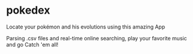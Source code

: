 # pokedex

Locate your pokémon and his evolutions using this amazing App

Parsing .csv files and real-time online searching, play your favorite music and go Catch 'em all!
